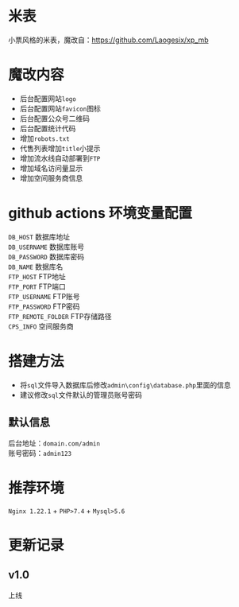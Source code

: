 # 米表
小票风格的米表，魔改自：https://github.com/Laogesix/xp_mb

# 魔改内容
- 后台配置网站```logo```
- 后台配置网站```favicon```图标
- 后台配置公众号二维码
- 后台配置统计代码
- 增加```robots.txt```
- 代售列表增加```title```小提示
- 增加流水线自动部署到```FTP```
- 增加域名访问量显示
- 增加空间服务商信息

# github actions 环境变量配置
```DB_HOST``` 数据库地址  
```DB_USERNAME``` 数据库账号  
```DB_PASSWORD``` 数据库密码  
```DB_NAME``` 数据库名  
```FTP_HOST``` FTP地址  
```FTP_PORT``` FTP端口  
```FTP_USERNAME``` FTP账号  
```FTP_PASSWORD``` FTP密码  
```FTP_REMOTE_FOLDER``` FTP存储路径  
```CPS_INFO``` 空间服务商

# 搭建方法
- 将```sql```文件导入数据库后修改```admin\config\database.php```里面的信息
- 建议修改```sql```文件默认的管理员账号密码

## 默认信息
后台地址：```domain.com/admin```  
账号密码：```admin123```

# 推荐环境
```Nginx 1.22.1``` + ```PHP>7.4``` + ```Mysql>5.6```

# 更新记录
## v1.0
上线
